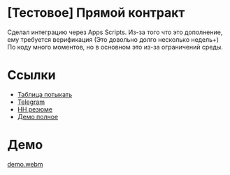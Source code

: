 # [Тестовое] Прямой контракт
Сделал интеграцию через Apps Scripts.
Из-за того что это дополнение, ему требуется верификация (Это довольно долго несколько недель+)
По коду много моментов, но в основном это из-за ограничений среды.
# Ссылки
- [Таблица потыкать](https://docs.google.com/spreadsheets/d/1LVX0AgGZF9cAhLkCa6nY2Z9m17oTqpqP0OrG40ittJ4/edit?usp=sharing)
- [Telegram](https://t.me/burakku111)
- [HH резюме](https://hh.ru/resume/437c43edff0e057e3c0039ed1f4c6131756948)
- [Демо полное](https://youtu.be/TBslrWlrnFY)
# Демо
[demo.webm](https://github.com/user-attachments/assets/817cef54-fb07-4788-b816-0b915ecf6a46)
